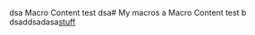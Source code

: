 dsa Macro Content test dsa# My macros
a Macro Content test b
dsaddsadasa[stuff](https://google.com?q=abc)